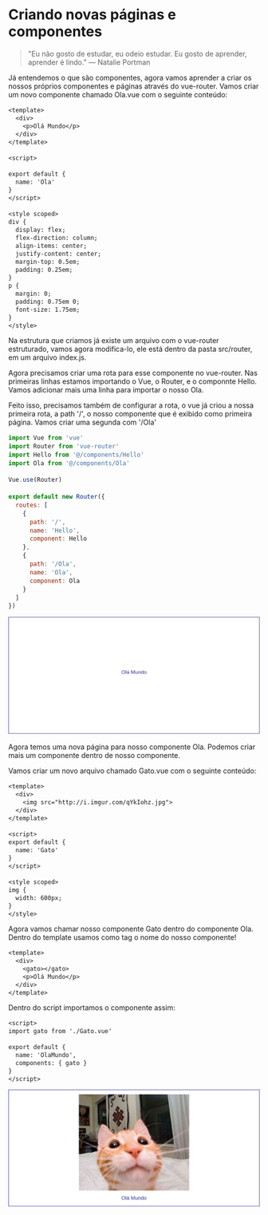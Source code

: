 # Criando novas páginas e componentes

> "Eu não gosto de estudar, eu odeio estudar. Eu gosto de aprender, aprender é lindo."
> — Natalie Portman

Já entendemos o que são componentes, agora vamos aprender a criar os nossos próprios componentes e páginas através do vue-router. Vamos criar um novo componente chamado Ola.vue com o seguinte conteúdo:

```vue
<template>
  <div>
    <p>Olá Mundo</p>
  </div>
</template>

<script>

export default {
  name: 'Ola'
}
</script>

<style scoped>
div {
  display: flex;
  flex-direction: column;
  align-items: center;
  justify-content: center;
  margin-top: 0.5em;
  padding: 0.25em;
}
p {
  margin: 0;
  padding: 0.75em 0;
  font-size: 1.75em;
}
</style>
```

Na estrutura que criamos já existe um arquivo com o vue-router estruturado, vamos agora modifica-lo, ele está dentro da pasta src/router, em um arquivo index.js.

Agora precisamos criar uma rota para esse componente no vue-router. Nas primeiras linhas estamos importando o Vue, o Router, e o componnte Hello. Vamos adicionar mais uma linha para importar o nosso Ola. 

Feito isso, precisamos também de configurar a rota, o vue já criou a nossa primeira rota, a path '/', o nosso componente que é exibido como primeira página. Vamos criar uma segunda com '/Ola'

```js
import Vue from 'vue'
import Router from 'vue-router'
import Hello from '@/components/Hello'
import Ola from '@/components/Ola'

Vue.use(Router)

export default new Router({
  routes: [
    {
      path: '/',
      name: 'Hello',
      component: Hello
    },
    {
      path: '/Ola',
      name: 'Ola',
      component: Ola
    }
  ]
})
```

![olavue](assets/02.png)

Agora temos uma nova página para nosso componente Ola. Podemos criar mais um componente dentro de nosso componente.

Vamos criar um novo arquivo chamado Gato.vue com o seguinte conteúdo:
```vue
<template>
  <div>
  	<img src="http://i.imgur.com/qYkIohz.jpg">
  </div>
</template>

<script>
export default {
  name: 'Gato'
}
</script>

<style scoped>
img {
  width: 600px;
}
</style>
```
Agora vamos chamar nosso componente Gato dentro do componente Ola. Dentro do template usamos como tag o nome do nosso componente!

```vue
<template>
  <div>
    <gato></gato>
    <p>Olá Mundo</p>
  </div>
</template>
```

Dentro do script importamos o componente assim:

```vue
<script>
import gato from './Gato.vue'

export default {
  name: 'OlaMundo',
  components: { gato }
}
</script>
```

![olavue](assets/01.png)
